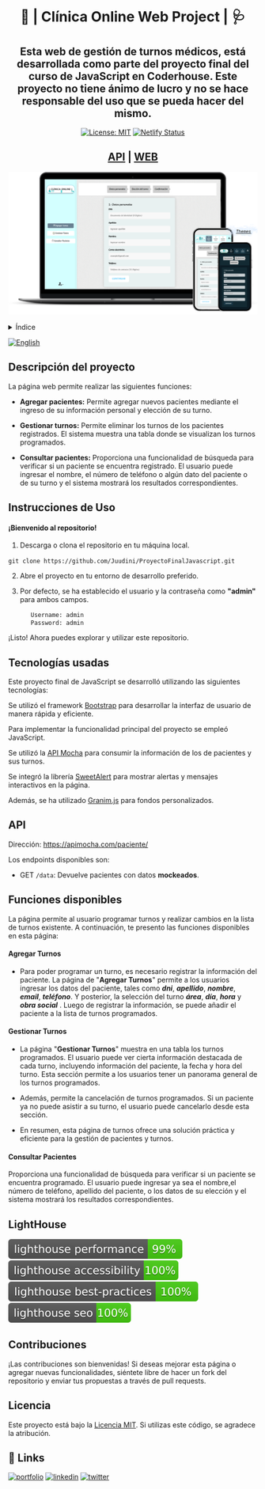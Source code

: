 <div align="center">
<h1>🏥 | Clínica Online Web Project | 🩺</h1>
<h2>Esta web de gestión de turnos médicos, está desarrollada como parte del proyecto final del curso de JavaScript en Coderhouse. Este proyecto no tiene ánimo de lucro y no se hace responsable del uso que se pueda hacer del mismo. </h2>

[![License: MIT](https://img.shields.io/badge/License-MIT-yellow.svg)](https://github.com/Juudini/ProyectoFinalJavascript/blob/main/LICENSE.txt) [![Netlify Status](https://api.netlify.com/api/v1/badges/87d4fe7d-7a52-4110-924a-32cf9595d605/deploy-status)](https://app.netlify.com/sites/juudini-proyecto-final-javascript/deploys)

<h2><a href='https://apimocha.com/paciente/data'>API</a> | <a href='https://juudini-proyecto-final-javascript.netlify.app/'>WEB</a></h2>
</div>

![Web API Page](assets/web-api-page.png)

<details>
  <summary>Índice</summary>
  <ol>
     <li>
      <a href="#descripción-del-proyecto">Descripción del proyecto</a>
     </li>
     <li>
      <a href="#instrucciones-de-uso">Instrucciones de uso</a>
     </li>
     <li>
      <a href="#tecnologías-usadas">Tecnologías usadas</a>
     </li>
     <li>
      <a href="#api">API</a></li>
     <li>
      <a href="#funciones-disponibles">Funciones Disponibles</a>
     </li>
      <li>
      <a href="#lighthouse">Lighthouse</a>
     </li>
     <li>
      <a href="#contribuciones">Contribuciones</a>
     </li>
     <li>
      <a href="#licencia">Licencia</a>
     </li>
  </ol>
</details>

[![English](https://img.shields.io/badge/language-English-blue.svg)](README.en.md)

## Descripción del proyecto

La página web permite realizar las siguientes funciones:

-   **Agregar pacientes:** Permite agregar nuevos pacientes mediante el ingreso de su información personal y elección de su turno.

-   **Gestionar turnos:** Permite eliminar los turnos de los pacientes registrados. El sistema muestra una tabla donde se visualizan los turnos programados.

-   **Consultar pacientes:** Proporciona una funcionalidad de búsqueda para verificar si un paciente se encuentra registrado. El usuario puede ingresar el nombre, el número de teléfono o algún dato del paciente o de su turno y el sistema mostrará los resultados correspondientes.

## Instrucciones de Uso

#### ¡Bienvenido al repositorio!

1. Descarga o clona el repositorio en tu máquina local.

`git clone https://github.com/Juudini/ProyectoFinalJavascript.git
`

2. Abre el proyecto en tu entorno de desarrollo preferido.

3. Por defecto, se ha establecido el usuario y la contraseña como **"admin"** para ambos campos.

    ```
       Username: admin
       Password: admin
    ```

¡Listo! Ahora puedes explorar y utilizar este repositorio.

## Tecnologías usadas

Este proyecto final de JavaScript se desarrolló utilizando las siguientes tecnologías:

Se utilizó el framework [Bootstrap](https://getbootstrap.com/) para desarrollar la interfaz de usuario de manera rápida y eficiente.

Para implementar la funcionalidad principal del proyecto se empleó JavaScript.

Se utilizó la [API Mocha](https://apimocha.com/) para consumir la información de los de pacientes y sus turnos.

Se integró la librería [SweetAlert](https://sweetalert2.github.io/) para mostrar alertas y mensajes interactivos en la página.

Además, se ha utilizado [Granim.js](https://sarcadass.github.io/granim.js/) para fondos personalizados.

## API

Dirección: https://apimocha.com/paciente/

Los endpoints disponibles son:

-   GET `/data`: Devuelve pacientes con datos **mockeados**.

## Funciones disponibles

La página permite al usuario programar turnos y realizar cambios en la lista de turnos existente. A continuación, te presento las funciones disponibles en esta página:

#### Agregar Turnos

-   Para poder programar un turno, es necesario registrar la información del paciente. La página de "**Agregar Turnos**" permite a los usuarios ingresar los datos del paciente, tales como **_dni_**, **_apellido_**, **_nombre_**, **_email_**, **_teléfono_**. Y posterior, la selección del turno **_área_**, **_día_**, **_hora_** y **_obra social_** . Luego de registrar la información, se puede añadir el paciente a la lista de turnos programados.

#### Gestionar Turnos

-   La página "**Gestionar Turnos**" muestra en una tabla los turnos programados. El usuario puede ver cierta información destacada de cada turno, incluyendo información del paciente, la fecha y hora del turno. Esta sección permite a los usuarios tener un panorama general de los turnos programados.

-   Además, permite la cancelación de turnos programados. Si un paciente ya no puede asistir a su turno, el usuario puede cancelarlo desde esta sección.

-   En resumen, esta página de turnos ofrece una solución práctica y eficiente para la gestión de pacientes y turnos.

#### Consultar Pacientes

Proporciona una funcionalidad de búsqueda para verificar si un paciente se encuentra programado. El usuario puede ingresar ya sea el nombre,el número de teléfono, apellido del paciente, o los datos de su elección y el sistema mostrará los resultados correspondientes.

## LightHouse

[![Lighthouse Performance Badge](./assets/test_resultados/lighthouse_performance.svg)](https://github.com/Juudini/ProyectoFinalDebandi)
[![Lighthouse Accessibility Badge](./assets/test_resultados/lighthouse_accessibility.svg)](https://github.com/Juudini/ProyectoFinalDebandi)
[![Lighthouse Best Practices Badge](./assets/test_resultados/lighthouse_best-practices.svg)](https://github.com/Juudini/ProyectoFinalDebandi)
[![Lighthouse SEO Badge](./assets/test_resultados/lighthouse_seo.svg)](https://github.com/Juudini/ProyectoFinalDebandi)

## Contribuciones

¡Las contribuciones son bienvenidas! Si deseas mejorar esta página o agregar nuevas funcionalidades, siéntete libre de hacer un fork del repositorio y enviar tus propuestas a través de pull requests.

## Licencia

Este proyecto está bajo la [Licencia MIT](https://github.com/Juudini/ProyectoFinalJavascript/blob/main/LICENSE.txt). Si utilizas este código, se agradece la atribución.

## 🔗 Links

[![portfolio](https://img.shields.io/badge/my_portfolio-000?style=for-the-badge&logo=ko-fi&logoColor=white)](https://juudini-portfolio.netlify.app/)
[![linkedin](https://img.shields.io/badge/linkedin-0A66C2?style=for-the-badge&logo=linkedin&logoColor=white)](https://www.linkedin.com/in/juandebandi/)
[![twitter](https://img.shields.io/badge/twitter-1DA1F2?style=for-the-badge&logo=twitter&logoColor=white)](https://twitter.com/WatashiJuud)

